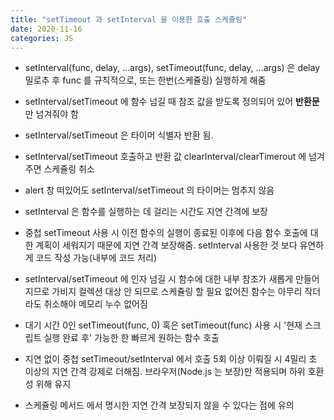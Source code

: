 ```yaml
---
title: "setTimeout 과 setInterval 을 이용한 호출 스케쥴링"
date: 2020-11-16
categories: JS
---
```


- setInterval(func, delay, ...args), setTimeout(func, delay, ...args) 은 delay 밀로추 후 func 를 규칙적으로, 또는 한번(스케쥴링) 실행하게 해줌

- setInterval/setTimeout 에 함수 넘길 때 참조 값을 받도록 정의되어 있어 **반환문** 만 넘겨줘야 함

- setInterval/setTimeout 은 타이머 식별자 반환 됨.

- setInterval/setTimeout 호출하고 반환 값 clearInterval/clearTimerout 에 넘겨주면 스케쥴링 취소

- alert 창 떠있어도 setInterval/setTimeout 의 타이머는 멈추지 않음

- setInterval 은 함수를 실행하는 데 걸리는 시간도 지연 간격에 보장

- 중첩 setTimeout 사용 시 이전 함수의 실행이 종료된 이후에 다음 함수 호출에 대한 계획이 세워지기 때문에 지연 간격 보장해줌. setInterval 사용한 것 보다 유연하게 코드 작성 가능(내부에 코드 처리)

- setInterval/setTimeout 에 인자 넘길 시 함수에 대한 내부 참조가 새롭게 만들어 지므로 가비지 컬렉션 대상 안 되므로 스케쥴링 할 필요 없어진 함수는 아무리 작더라도 취소해야 메모리 누수 없어짐

- 대기 시간 0인 setTimeout(func, 0) 혹은 setTimeout(func) 사용 시 '현재 스크립트 실행 완료 후' 가능한 한 빠르게 원하는 함수 호출

- 지연 없이 중첩 setTimeout/setInterval 에서 호출 5회 이상 이뤄질 시 4밀리 초 이상의 지연 간격 강제로 더해짐. 브라우저(Node.js 는 보장)만 적용되며 하위 호환성 위해 유지

- 스케쥴링 메서드 에서 명시한 지연 간격 보장되지 않을 수 있다는 점에 유의
